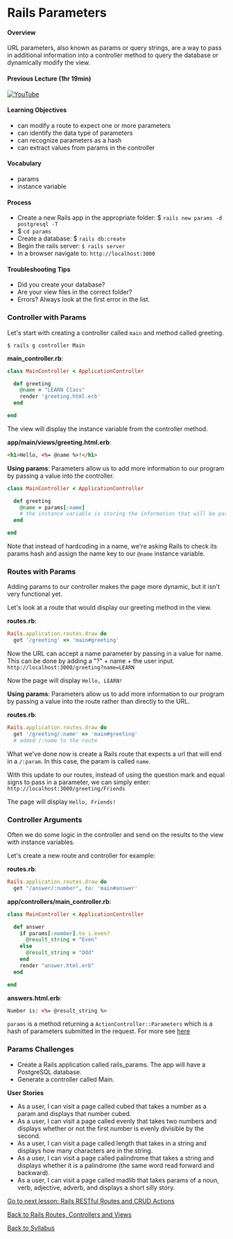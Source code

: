 # Rails Parameters

#### Overview
URL parameters, also known as params or query strings, are a way to pass in additional information into a controller method to query the database or dynamically modify the view.

#### Previous Lecture (1hr 19min)
[![YouTube](http://img.youtube.com/vi/Ag5FCQCiXz0/0.jpg)](https://www.youtube.com/watch?v=Ag5FCQCiXz0)

#### Learning Objectives
- can modify a route to expect one or more parameters
- can identify the data type of parameters
- can recognize parameters as a hash
- can extract values from params in the controller

#### Vocabulary
- params
- instance variable

#### Process
- Create a new Rails app in the appropriate folder: $ `rails new params -d postgresql -T`
- $ `cd params`
- Create a database: $ `rails db:create`
- Begin the rails server: `$ rails server`
- In a browser navigate to: `http://localhost:3000`

#### Troubleshooting Tips
- Did you create your database?
- Are your view files in the correct folder?
- Errors? Always look at the first error in the list.

### Controller with Params

Let's start with creating a controller called `main` and method called greeting.

```
$ rails g controller Main
```

**main_controller.rb**:

```ruby
class MainController < ApplicationController

  def greeting
    @name = "LEARN Class"
    render 'greeting.html.erb'
  end

end
```
The view will display the instance variable from the controller method.

**app/main/views/greeting.html.erb**:

```html
<h1>Hello, <%= @name %>!</h1>
```

**Using params**: Parameters allow us to add more information to our program by passing a value into the controller.

```ruby
class MainController < ApplicationController

  def greeting
    @name = params[:name]
    # the instance variable is storing the information that will be passed as a param
  end

end
```

Note that instead of hardcoding in a name, we're asking Rails to check its params hash and assign the name key to our `@name` instance variable.

### Routes with Params

Adding params to our controller makes the page more dynamic, but it isn't very functional yet.

Let's look at a route that would display our greeting method in the view.

**routes.rb**:
```ruby
Rails.application.routes.draw do
  get '/greeting' => 'main#greeting'
```

Now the URL can accept a name parameter by passing in a value for name. This can be done by adding a "?" + name + the user input.
`http://localhost:3000/greeting?name=LEARN`

Now the page will display `Hello, LEARN!`

**Using params**: Parameters allow us to add more information to our program by passing a value into the route rather than directly to the URL.

**routes.rb**:
```ruby
Rails.application.routes.draw do
  get '/greeting/:name' => 'main#greeting'
  # added /:name to the route
```

What we've done now is create a Rails route that expects a url that will end in a `/:param`. In this case, the param is called `name`.


With this update to our routes, instead of using the question mark and equal signs to pass in a parameter, we can simply enter: `http://localhost:3000/greeting/Friends`

The page will display `Hello, Friends!`

### Controller Arguments

Often we do some logic in the controller and send on the results to the view with instance variables.

Let's create a new route and controller for example:

**routes.rb**:
```ruby
Rails.application.routes.draw do
  get "/answer/:number", to: 'main#answer'
```

**app/controllers/main_controller.rb**:
```ruby
class MainController < ApplicationController

  def answer
    if params[:number].to_i.even?
      @result_string = "Even"
    else
      @result_string = "Odd"
    end
    render "answer.html.erb"
  end

end
```

**answers.html.erb**:
```html
Number is: <%= @result_string %>
```

`params` is a method returning a `ActionController::Parameters` which is a hash of parameters submitted in the request.
For more see <a href="http://api.rubyonrails.org/classes/ActionController/Parameters.html" target="blank">here</a>


### Params Challenges

- Create a Rails application called rails_params. The app will have a PostgreSQL database.
- Generate a controller called Main.

**User Stories**
- As a user, I can visit a page called cubed that takes a number as a param and displays that number cubed.
- As a user, I can visit a page called evenly that takes two numbers and displays whether or not the first number is evenly divisible by the second.
- As a user, I can visit a page called length that takes in a string and displays how many characters are in the string.
- As a user, I can visit a page called palindrome that takes a string and displays whether it is a palindrome (the same word read forward and backward).
- As a user, I can visit a page called madlib that takes params of a noun, verb, adjective, adverb, and displays a short silly story.

[ Go to next lesson: Rails RESTful Routes and CRUD Actions ](../rails_fullstack/restful_routes_crud.md)

[ Back to Rails Routes, Controllers and Views ](./routes_controllers_views.md)

[ Back to Syllabus ](../README.md#ruby-on-rails)
